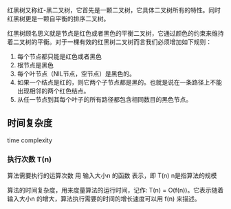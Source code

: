  红黑树又称红-黑二叉树，它首先是一颗二叉树，它具体二叉树所有的特性。同时红黑树更是一颗自平衡的排序二叉树。
 
 红黑树顾名思义就是节点是红色或者黑色的平衡二叉树，它通过颜色的约束来维持着二叉树的平衡。对于一棵有效的红黑树二叉树而言我们必须增加如下规则：
1.	每个节点都只能是红色或者黑色
2.	根节点是黑色
3.	每个叶节点（NIL节点，空节点）是黑色的。
4.	如果一个结点是红的，则它两个子节点都是黑的。也就是说在一条路径上不能出现相邻的两个红色结点。
5.	从任一节点到其每个叶子的所有路径都包含相同数目的黑色节点。


## 时间复杂度

time complexity

### 执行次数 T(n) 
算法需要执行的运算次数 用 输入大小n 的函数 表示，即 T(n) 
n是指算法的规模


算法的时间复杂度，用来度量算法的运行时间，记作: T(n) = O(f(n))。它表示随着 输入大小n 的增大，算法执行需要的时间的增长速度可以用 f(n) 来描述。